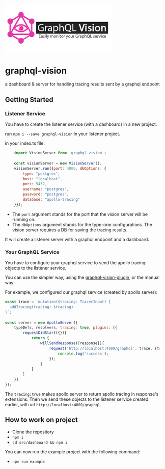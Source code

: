 <img src="graphqlvision.png" width="350"/>

# graphql-vision
a dashboard &amp; server for handling tracing results sent by a graphql endpoint

## Getting Started
### Listener Service
You have to create the listener service (with a dashboard) in a new project.

run `npm i --save graphql-vision` in your listener project.

in your index.ts file:
```javascript
    import VisionServer from 'graphql-vision';

    const visionServer = new VisionServer();
    visionServer.run({port: 4000, dbOptions: {
        type: "postgres",
        host: "localhost",
        port: 5432,
        username: "postgres",
        password: "postgres",
        database: "apollo-tracing"
    }});
```

- The `port` argument stands for the port that the vision server will be running on.
- The `dbOptions` argument stands for the type-orm configurations. The vision server requires a DB for saving the tracing results.

It will create a listener server with a graphql endpoint and a dashboard.

### Your GraphQL Service
You have to configure your graphql service to send the apollo tracing objects to the listener service.

You can use the simpler way, using the [graphql-vision-plugin](https://github.com/yarinvak/graphql-vision-plugin), or the manual way:

For example, we configured our graphql service (created by apollo server):

```javascript
const trace = `mutation($tracing: TracerInput) {
  addTracing(tracing: $tracing)
}`;

const server = new ApolloServer({
    typeDefs, resolvers, tracing: true, plugins: [{
        requestDidStart({}){
            return {
                willSendResponse({response}){
                    request('http://localhost:4000/graphql', trace, {tracing: response.extensions.tracing}).then(()=>{
                        console.log('success');
                    });
                }
            }
        }
    }]
});
```
The `tracing:true` makes apollo server to return apollo tracing in response's extensions. Then we send these objects to the listener service created earlier, with url `http://localhost:4000/graphql`.

## How to work on project
- Clone the repository
- `npm i`
- `cd src/dashboard && npm i`

You can now run the example project with the following command:
- `npm run example`
